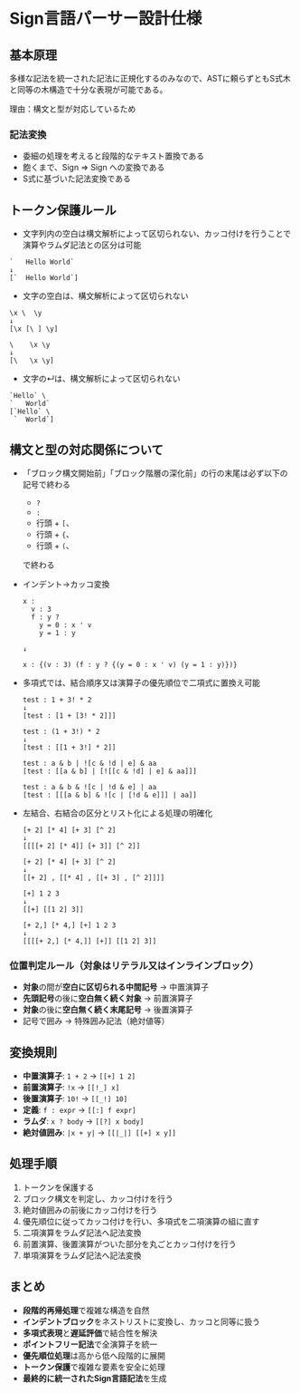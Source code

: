 # Sign言語パーサー設計仕様

## 基本原理

多様な記法を統一された記法に正規化するのみなので、ASTに頼らずともS式木と同等の木構造で十分な表現が可能である。

理由：構文と型が対応しているため

### 記法変換
* 委細の処理を考えると段階的なテキスト置換である
* 飽くまで、Sign ⇒ Sign への変換である
* S式に基づいた記法変換である

## トークン保護ルール
* 文字列内の空白は構文解析によって区切られない、カッコ付けを行うことで演算やラムダ記法との区分は可能
```
`	Hello World`
↓
[`	Hello World`]
```

* 文字の空白は、構文解析によって区切られない
```
\x \  \y
↓
[\x [\ ] \y]
```
```
\	 \x \y
↓
[\	 \x \y]
```
* 文字の↵は、構文解析によって区切られない
```
`Hello` \
`	World`
[`Hello` \
 `	World`]
```

## 構文と型の対応関係について

* 「ブロック構文開始前」「ブロック階層の深化前」の行の末尾は必ず以下の記号で終わる
  * `?`
  * `:`
  * 行頭 + `[`、
  * 行頭 + `{`、
  * 行頭 + `(`、
  
  で終わる

* インデント→カッコ変換
  ```
  x :
    v : 3
    f : y ?
      y = 0 : x ' v
      y = 1 : y

  ↓

  x : {(v : 3) (f : y ? {(y = 0 : x ' v) (y = 1 : y)})}
  ```
* 多項式では、結合順序又は演算子の優先順位で二項式に置換え可能
  ```
  test : 1 + 3! * 2
  ↓
  [test : [1 + [3! * 2]]]
  ```
  ```
  test : (1 + 3!) * 2
  ↓
  [test : [[1 + 3!] * 2]]
  ```
  ```
  test : a & b | ![c & !d | e] & aa
  [test : [[a & b] | [![[c & !d] | e] & aa]]]
  ```
  ```
  test : a & b & ![c | !d & e] | aa
  [test : [[[a & b] & ![c | [!d & e]]] | aa]]
  ```

* 左結合、右結合の区分とリスト化による処理の明確化

  ```
  [+ 2] [* 4] [+ 3] [^ 2]
  ↓
  [[[[+ 2] [* 4]] [+ 3]] [^ 2]]
  ```
  ```
  [+ 2] [* 4] [+ 3] [^ 2]
  ↓
  [[+ 2] , [[* 4] , [[+ 3] , [^ 2]]]]
  ```
  ```
  [+] 1 2 3
  ↓
  [[+] [[1 2] 3]]
  ```
  ```
  [+ 2,] [* 4,] [+] 1 2 3
  ↓
  [[[[+ 2,] [* 4,]] [+]] [[1 2] 3]]
  ```

### 位置判定ルール（対象はリテラル又はインラインブロック）
- **対象**の間が**空白に区切られる中間記号** → 中置演算子
- **先頭記号**の後に**空白無く続く対象** → 前置演算子
- **対象**の後に**空白無く続く末尾記号** → 後置演算子  
- 記号で囲み → 特殊囲み記法（絶対値等）

## 変換規則
- **中置演算子**: `1 + 2` → `[[+] 1 2]`
- **前置演算子**: `!x` → `[[!_] x]`
- **後置演算子**: `10!` → `[[_!] 10]`
- **定義**: `f : expr` → `[[:] f expr]`
- **ラムダ**: `x ? body` → `[[?] x body]`
- **絶対値囲み**: `|x + y|` → `[[|_|] [[+] x y]]`

## 処理手順
1. トークンを保護する
2. ブロック構文を判定し、カッコ付けを行う
3. 絶対値囲みの前後にカッコ付けを行う
3. 優先順位に従ってカッコ付けを行い、多項式を二項演算の組に直す
4. 二項演算をラムダ記法へ記法変換
5. 前置演算、後置演算がついた部分を丸ごとカッコ付けを行う
5. 単項演算をラムダ記法へ記法変換

## まとめ
- **段階的再帰処理**で複雑な構造を自然
- **インデントブロック**をネストリストに変換し、カッコと同等に扱う
- **多項式表現**と**遅延評価**で結合性を解決
- **ポイントフリー記法**で全演算子を統一 
- **優先順位処理**は高から低へ段階的に展開
- **トークン保護**で複雑な要素を安全に処理
- **最終的に統一されたSign言語記法**を生成